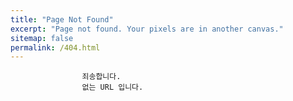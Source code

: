 ```yaml
---
title: "Page Not Found"
excerpt: "Page not found. Your pixels are in another canvas."
sitemap: false
permalink: /404.html
---
```


                    죄송합니다. 
                    없는 URL 입니다. 
